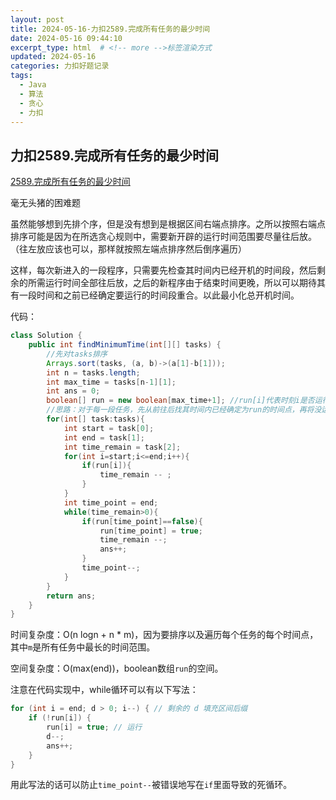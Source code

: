 ```yaml
---
layout: post
title: 2024-05-16-力扣2589.完成所有任务的最少时间
date: 2024-05-16 09:44:10
excerpt_type: html  # <!-- more -->标签渲染方式
updated: 2024-05-16
categories: 力扣好题记录
tags:
  - Java
  - 算法
  - 贪心
  - 力扣
---
```


## 力扣2589.完成所有任务的最少时间

[2589.完成所有任务的最少时间](https://leetcode.cn/problems/minimum-time-to-complete-all-tasks/description/?envType=daily-question&envId=2024-05-15)

毫无头猪的困难题

<!-- more -->

虽然能够想到先排个序，但是没有想到是根据区间右端点排序。之所以按照右端点排序可能是因为在所选贪心规则中，需要新开辟的运行时间范围要尽量往后放。（往左放应该也可以，那样就按照左端点排序然后倒序遍历）

这样，每次新进入的一段程序，只需要先检查其时间内已经开机的时间段，然后剩余的所需运行时间全部往后放，之后的新程序由于结束时间更晚，所以可以期待其有一段时间和之前已经确定要运行的时间段重合。以此最小化总开机时间。

代码：

```java
class Solution {
    public int findMinimumTime(int[][] tasks) {
        //先对tasks排序
        Arrays.sort(tasks, (a, b)->(a[1]-b[1]));
        int n = tasks.length;
        int max_time = tasks[n-1][1];
        int ans = 0;
        boolean[] run = new boolean[max_time+1]; //run[i]代表时刻i是否运行，run[0]没有意义，因为start最小为1
        //思路：对于每一段任务，先从前往后找其时间内已经确定为run的时间点，再将没运行的时间尽量往后靠
        for(int[] task:tasks){
            int start = task[0];
            int end = task[1];
            int time_remain = task[2];
            for(int i=start;i<=end;i++){
                if(run[i]){
                    time_remain -- ;
                }
            }
            int time_point = end;
            while(time_remain>0){
                if(run[time_point]==false){
                    run[time_point] = true;
                    time_remain --;
                    ans++;
                }
                time_point--;
            }
        }
        return ans;
    }
}
```

时间复杂度：O(n logn + n * m)，因为要排序以及遍历每个任务的每个时间点，其中`m`是所有任务中最长的时间范围。

空间复杂度：O(max(end))，boolean数组`run`的空间。

注意在代码实现中，while循环可以有以下写法：

```java
for (int i = end; d > 0; i--) { // 剩余的 d 填充区间后缀
    if (!run[i]) {
        run[i] = true; // 运行
        d--;
        ans++;
    }
}
```

用此写法的话可以防止`time_point--`被错误地写在`if`里面导致的死循环。
